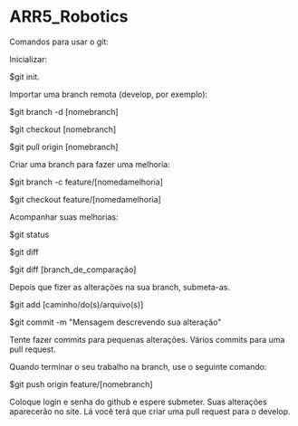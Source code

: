 # ARR5_Robotics
Comandos para usar o git:

Inicializar:

$git init.

Importar uma branch remota (develop, por exemplo):

$git branch -d [nomebranch]

$git checkout [nomebranch]

$git pull origin [nomebranch]

Criar uma branch para fazer uma melhoria:

$git branch -c feature/[nomedamelhoria]

$git checkout feature/[nomedamelhoria]

Acompanhar suas melhorias:

$git status

$git diff

$git diff [branch_de_comparação]

Depois que fizer as alterações na sua branch, submeta-as.

$git add [caminho/do(s)/arquivo(s)]

$git commit -m "Mensagem descrevendo sua alteração"

Tente fazer commits para pequenas alterações. Vários commits para uma pull request.

Quando terminar o seu trabalho na branch, use o seguinte comando:

$git push origin feature/[nomebranch]

Coloque login e senha do github e espere submeter. Suas alterações aparecerão no site. Lá você terá que criar uma pull request para o develop. 